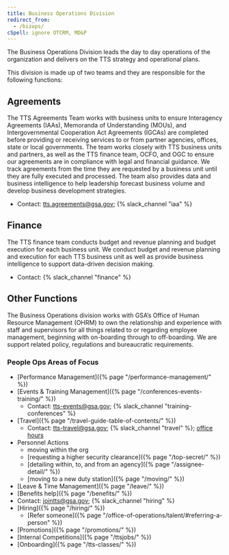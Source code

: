 ```yaml
---
title: Business Operations Division
redirect_from:
  - /bizops/
cSpell: ignore OTCRM, MD&P
---
```


The Business Operations Division leads the day to day operations of the
organization and delivers on the TTS strategy and operational plans.

This division is made up of two teams and they are responsible for the following
functions:

## Agreements

The TTS Agreements Team works with business units to ensure Interagency
Agreements (IAAs), Memoranda of Understanding (MOUs), and Intergovernmental
Cooperation Act Agreements (IGCAs) are completed before providing or receiving
services to or from partner agencies, offices, state or local governments. The
team works closely with TTS business units and partners, as well as the TTS
finance team, OCFO, and OGC to ensure our agreements are in compliance with
legal and financial guidance. We track agreements from the time they are
requested by a business unit until they are fully executed and processed. The
team also provides data and business intelligence to help leadership forecast
business volume and develop business development strategies.

- Contact: tts.agreements@gsa.gov; {% slack_channel "iaa" %}

## Finance

The TTS finance team conducts budget and revenue planning and budget execution
for each business unit. We conduct budget and revenue planning and execution for
each TTS business unit as well as provide business intelligence to support
data-driven decision making.

- Contact: {% slack_channel "finance" %}

## Other Functions

The Business Operations division works with GSA’s Office of Human Resource Management (OHRM) to own the relationship and experience with staff and supervisors for all things related to or regarding employee management, beginning with on-boarding through to off-boarding. We are support related policy, regulations and bureaucratic requirements.

### People Ops Areas of Focus

- [Performance Management]({% page "/performance-management/" %})
- [Events & Training Management]({% page "/conferences-events-training/" %})
  - Contact: tts-events@gsa.gov; {% slack_channel "training-conferences" %}
- [Travel]({% page "/travel-guide-table-of-contents/" %})
  - Contact: tts-travel@gsa.gov; {% slack_channel "travel" %};
    [office hours](https://calendar.google.com/calendar/u/0/selfsched?cid=ZGplbWlsYS5tY2NyYXlAZ3NhLmdvdg)
- Personnel Actions
  - moving within the org
  - [requesting a higher security clearance]({% page "/top-secret/" %})
  - [detailing within, to, and from an agency]({% page "/assignee-detail/" %})
  - [moving to a new duty station]({% page "/moving/" %})
- [Leave & Time Management]({% page "/leave/" %})
- [Benefits help]({% page "/benefits/" %})
- Contact: jointts@gsa.gov; {% slack_channel "hiring" %}
- [Hiring]({% page "/hiring/" %})
  - [Refer
    someone]({% page "/office-of-operations/talent/#referring-a-person" %})
- [Promotions]({% page "/promotions/" %})
- [Internal Competitions]({% page "/ttsjobs/" %})
- [Onboarding]({% page "/tts-classes/" %})
